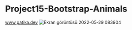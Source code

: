 # Project15-Bootstrap-Animals
www.patika.dev
![Ekran görüntüsü 2022-05-29 083904](https://user-images.githubusercontent.com/96810885/170853991-fa342187-1a82-4b42-a203-3f8778b76520.png)

